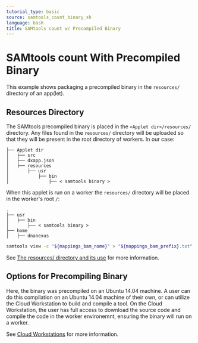 ```yaml
---
tutorial_type: basic
source: samtools_count_binary_sh
language: bash
title: SAMtools count w/ Precompiled Binary
---
```

# SAMtools count With Precompiled Binary

This example shows packaging a precompiled binary in the `resources/` directory of an app(let).

## Resources Directory
The SAMtools precompiled binary is placed in the `<Applet dir>/resources/` directory. Any files found in the `resources/` directory will be uploaded so that they will be present in the root directory of workers. In our case:
```
├── Applet dir
│   ├── src
│   ├── dxapp.json
│   ├── resources
│       ├── usr
│           ├── bin
│               ├── < samtools binary >
```
When this applet is run on a worker the `resources/` directory will be placed in the worker's root `/`:
```
.
├── usr
│   ├── bin
│       ├── < samtools binary >
├── home
│   ├── dnanexus
```
```bash
samtools view -c "${mappings_bam_name}" > "${mappings_bam_prefix}.txt"
```


See [The resources/ directory and its use](https://wiki.dnanexus.com/Developer-Tutorials/App-Build-Process#The-resources/-directory-and-its-use) for more information.

## Options for Precompiling Binary
Here, the binary was precompiled on an Ubuntu 14.04 machine. A user can do this compilation on an Ubuntu 14.04 machine of their own, or can utilize the Cloud Workstation to build and compile a tool. On the Cloud Workstation, the user has full access to download the source code and compile the code in the worker environemnt, ensuring the binary will run on a worker.

See [Cloud Workstations](https://wiki.dnanexus.com/Developer-Tutorials/Cloud-Workstations) for more information.

